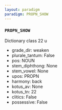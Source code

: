 ```yaml
---
layout: paradigm
paradigm: PROPN_SHOW
---
```

### ` PROPN_SHOW `

Dictionary class 22 u
* grade_dir: weaken
* plurale_tantum: False
* pos: NOUN
* stem_diphthong: None
* stem_vowel: None
* upos: PROPN
* harmony: back
* kotus_av: None
* kotus_tn: 22
* clitics: False
* possessive: False
